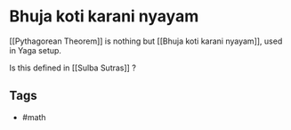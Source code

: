 # Bhuja koti karani nyayam

[[Pythagorean Theorem]] is nothing but [[Bhuja koti karani nyayam]], used in Yaga setup.

Is this defined in [[Sulba Sutras]] ?

## Tags

- #math 